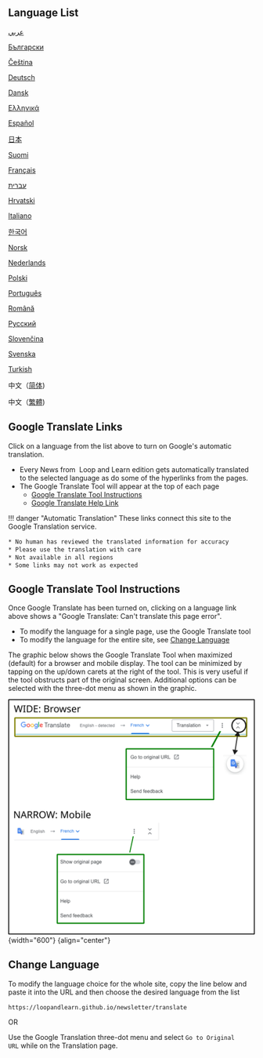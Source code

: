 ## Language List

[عربي](https://loopandlearn-github-io.translate.goog/newsletter/?_x_tr_sl=auto&_x_tr_tl=ar)

[Български](https://loopandlearn-github-io.translate.goog/newsletter/?_x_tr_sl=auto&_x_tr_tl=bg)

[Čeština](https://loopandlearn-github-io.translate.goog/newsletter/?_x_tr_sl=auto&_x_tr_tl=cs)

[Deutsch](https://loopandlearn-github-io.translate.goog/newsletter/?_x_tr_sl=auto&_x_tr_tl=de)

[Dansk](https://loopandlearn-github-io.translate.goog/newsletter/?_x_tr_sl=auto&_x_tr_tl=da)

[Ελληνικά](https://loopandlearn-github-io.translate.goog/newsletter/?_x_tr_sl=auto&_x_tr_tl=el)

[Español](https://loopandlearn-github-io.translate.goog/newsletter/?_x_tr_sl=auto&_x_tr_tl=es)

[日本](https://loopandlearn-github-io.translate.goog/newsletter/?_x_tr_sl=auto&_x_tr_tl=ja)

[Suomi](https://loopandlearn-github-io.translate.goog/newsletter/?_x_tr_sl=auto&_x_tr_tl=fi)

[Français](https://loopandlearn-github-io.translate.goog/newsletter/?_x_tr_sl=auto&_x_tr_tl=fr)

[עברית](https://loopandlearn-github-io.translate.goog/newsletter/?_x_tr_sl=auto&_x_tr_tl=iw)

[Hrvatski](https://loopandlearn-github-io.translate.goog/newsletter/?_x_tr_sl=auto&_x_tr_tl=hr)

[Italiano](https://loopandlearn-github-io.translate.goog/newsletter/?_x_tr_sl=auto&_x_tr_tl=it)

[한국어](https://loopandlearn-github-io.translate.goog/newsletter/?_x_tr_sl=auto&_x_tr_tl=ko)

[Norsk](https://loopandlearn-github-io.translate.goog/newsletter/?_x_tr_sl=auto&_x_tr_tl=no)

[Nederlands](https://loopandlearn-github-io.translate.goog/newsletter/?_x_tr_sl=auto&_x_tr_tl=nl)

[Polski](https://loopandlearn-github-io.translate.goog/newsletter/?_x_tr_sl=auto&_x_tr_tl=pl)

[Português](https://loopandlearn-github-io.translate.goog/newsletter/?_x_tr_sl=auto&_x_tr_tl=pt)

[Română](https://loopandlearn-github-io.translate.goog/newsletter/?_x_tr_sl=auto&_x_tr_tl=ro)

[Русский](https://loopandlearn-github-io.translate.goog/newsletter/?_x_tr_sl=auto&_x_tr_tl=ru)

[Slovenčina](https://loopandlearn-github-io.translate.goog/newsletter/?_x_tr_sl=auto&_x_tr_tl=sk)

[Svenska](https://loopandlearn-github-io.translate.goog/newsletter/?_x_tr_sl=auto&_x_tr_tl=sv)

[Turkish](https://loopandlearn-github-io.translate.goog/newsletter/?_x_tr_sl=auto&_x_tr_tl=tr)

中文（[简体](https://loopandlearn-github-io.translate.goog/newsletter/?_x_tr_sl=auto&_x_tr_tl=zh-CN))

中文（[繁體](https://loopandlearn-github-io.translate.goog/newsletter/?_x_tr_sl=auto&_x_tr_tl=zh-TW))

## Google Translate Links

Click on a language from the list above to turn on Google's automatic translation.

* Every News from &nbsp;<span translate="no">Loop and Learn</span>&nbsp;edition gets automatically translated to the selected language as do some of the hyperlinks from the pages.
* The Google Translate Tool will appear at the top of each page
    * [Google Translate Tool Instructions](#google-translate-tool-instructions)
    * [Google Translate Help Link](https://support.google.com/translate/answer/2534559?hl=en&co=GENIE.Platform%3DDesktop)

!!! danger "Automatic Translation"
    These links connect this site to the Google Translation service.

    * No human has reviewed the translated information for accuracy
    * Please use the translation with care
    * Not available in all regions
    * Some links may not work as expected

## Google Translate Tool Instructions

Once Google Translate has been turned on, clicking on a language link above shows a "Google Translate: Can't translate this page error".

* To modify the language for a single page, use the Google Translate tool
* To modify the language for the entire site, see [Change Language](#change-language)

The graphic below shows the Google Translate Tool when maximized (default) for a browser and mobile display. The tool can be minimized by tapping on the up/down carets at the right of the tool. This is very useful if the tool obstructs part of the original screen. Additional options can be selected with the three-dot menu as shown in the graphic.

![various display options for the google translation tool](img/google-xlate.svg){width="600"}
{align="center"}


## Change Language

To modify the language choice for the whole site, copy the line below and paste it into the URL and then choose the desired language from the list

``` { .bash .copy title="Copy and Paste in Browser URL to return to original version" }
https://loopandlearn.github.io/newsletter/translate
```

OR

Use the Google Translation three-dot menu and select&nbsp;`Go to Original URL`&nbsp;while on the Translation page.
